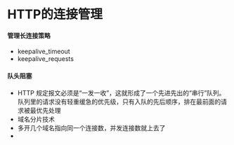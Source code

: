 # HTTP的连接管理
#### 管理长连接策略
* keepalive_timeout
* keepalive_requests

#### 队头阻塞
*  HTTP 规定报文必须是“一发一收”，这就形成了一个先进先出的“串行”队列。队列里的请求没有轻重缓急的优先级，只有入队的先后顺序，排在最前面的请求被最优先处理
* 域名分片技术
* 多开几个域名指向同一个连接数，并发连接数就上去了
*  